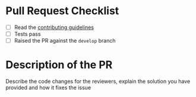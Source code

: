 # Pull Request Checklist

- [ ] Read the [contributing guidelines](https://github.com/finbourne/lusid-sdk-csharp/blob/master/docs/CONTRIBUTING.md)
- [ ] Tests pass
- [ ] Raised the PR against the `develop` branch

# Description of the PR

Describe the code changes for the reviewers, explain the solution you have provided and how it fixes the issue
